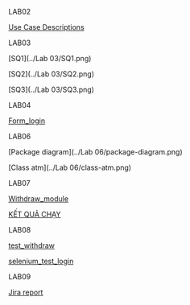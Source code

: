 LAB02

[Use Case Descriptions](../lab-2/UseCaseDiagram.jpg)

LAB03

[SQ1](../Lab 03/SQ1.png)
 
[SQ2](../Lab 03/SQ2.png)
 
[SQ3](../Lab 03/SQ3.png)
 

LAB04

[Form_login](../LAB04/form_login.html)

LAB06

[Package diagram](../Lab 06/package-diagram.png)
 
[Class atm](../Lab 06/class-atm.png)
 


LAB07

[Withdraw_module](../LAB07/withdraw_module.py)

[KẾT QUẢ CHẠY](../LAB07/Screenshot2025-09-28233207.png)
 

LAB08

[ test_withdraw](../lab8/test_withdraw.py)

[selenium_test_login](../lab8/selenium_test_login.py)


LAB09

[Jira report]()

